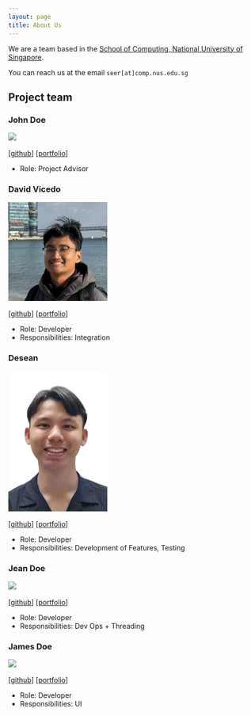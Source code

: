 ```yaml
---
layout: page
title: About Us
---
```


We are a team based in the [School of Computing, National University of Singapore](https://www.comp.nus.edu.sg).

You can reach us at the email `seer[at]comp.nus.edu.sg`

## Project team

### John Doe

<img src="images/johndoe.png" width="200px">

[[github](https://github.com/johndoe)]
[[portfolio](team/johndoe.md)]

* Role: Project Advisor

### David Vicedo

<img src="images/vikeedough.png" width="200px">

[[github](http://github.com/vikeedough)]
[[portfolio](team/vikeedough.md)]

* Role: Developer
* Responsibilities: Integration

### Desean

<img src="images/deseansoh.png" width="200px">

[[github](http://github.com/deseansoh)] [[portfolio](team/deseansoh.md)]

* Role: Developer
* Responsibilities: Development of Features, Testing

### Jean Doe

<img src="images/johndoe.png" width="200px">

[[github](http://github.com/johndoe)]
[[portfolio](team/johndoe.md)]

* Role: Developer
* Responsibilities: Dev Ops + Threading

### James Doe

<img src="images/johndoe.png" width="200px">

[[github](http://github.com/johndoe)]
[[portfolio](team/johndoe.md)]

* Role: Developer
* Responsibilities: UI
